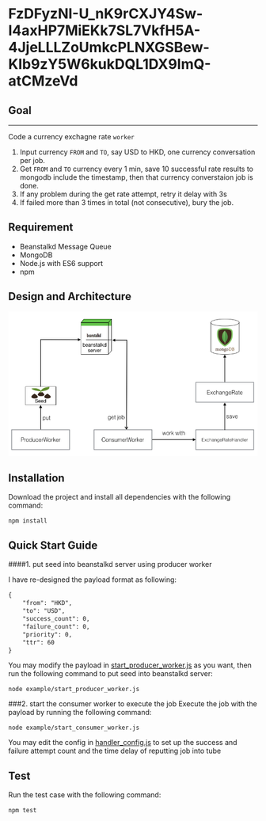 # FzDFyzNI-U_nK9rCXJY4Sw-I4axHP7MiEKk7SL7VkfH5A-4JjeLLLZoUmkcPLNXGSBew-KIb9zY5W6kukDQL1DX9ImQ-atCMzeVd

## Goal
----
Code a currency exchagne rate `worker`

1. Input currency `FROM` and `TO`, say USD to HKD, one currency conversation per job.
2. Get `FROM` and `TO` currency every 1 min, save 10 successful rate results to mongodb include the timestamp, then that currency converstaion job is done.
3. If any problem during the get rate attempt, retry it delay with 3s
4. If failed more than 3 times in total (not consecutive), bury the job.

## Requirement
- Beanstalkd Message Queue
- MongoDB
- Node.js with ES6 support
- npm

## Design and Architecture
![architecture](/architecture.png)

## Installation
Download the project and install all dependencies with the following command:
```
npm install
```
## Quick Start Guide
####1. put seed into beanstalkd server using producer worker

I have re-designed the payload format as following:
```  
{
	"from": "HKD",
	"to": "USD",
	"success_count": 0,
	"failure_count": 0,
	"priority": 0,
	"ttr": 60
}
```
You may modify the payload in [start_producer_worker.js](/example/start_producer_worker.js) as you want, then run the following command to put seed into beanstalkd server:
```
node example/start_producer_worker.js
```

###2. start the consumer worker to execute the job
Execute the job with the payload by running the following command:
```
node example/start_consumer_worker.js
```
You may edit the config in [handler_config.js](/lib/config/handler_config.js) to set up the success and failure attempt count and the time delay of reputting job into tube

## Test
Run the test case with the following command:
```
npm test
```
